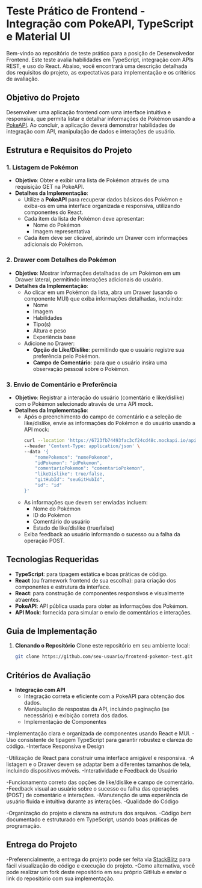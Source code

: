 # Teste Prático de Frontend - Integração com PokeAPI, TypeScript e Material UI

Bem-vindo ao repositório de teste prático para a posição de Desenvolvedor Frontend. Este teste avalia habilidades em TypeScript, integração com APIs REST, e uso do React. Abaixo, você encontrará uma descrição detalhada dos requisitos do projeto, as expectativas para implementação e os critérios de avaliação.

## Objetivo do Projeto
Desenvolver uma aplicação frontend com uma interface intuitiva e responsiva, que permita listar e detalhar informações de Pokémon usando a [PokeAPI](https://pokeapi.co/docs/v2). Ao concluir, a aplicação deverá demonstrar habilidades de integração com API, manipulação de dados e interações de usuário.

## Estrutura e Requisitos do Projeto

### 1. Listagem de Pokémon
- **Objetivo**: Obter e exibir uma lista de Pokémon através de uma requisição GET na PokeAPI.
- **Detalhes da Implementação**:
  - Utilize a **PokeAPI** para recuperar dados básicos dos Pokémon e exiba-os em uma interface organizada e responsiva, utilizando componentes do React.
  - Cada item da lista de Pokémon deve apresentar:
    - Nome do Pokémon
    - Imagem representativa
  - Cada item deve ser clicável, abrindo um Drawer com informações adicionais do Pokémon.

### 2. Drawer com Detalhes do Pokémon
- **Objetivo**: Mostrar informações detalhadas de um Pokémon em um Drawer lateral, permitindo interações adicionais do usuário.
- **Detalhes da Implementação**:
  - Ao clicar em um Pokémon da lista, abra um Drawer (usando o componente MUI) que exiba informações detalhadas, incluindo:
    - Nome
    - Imagem
    - Habilidades
    - Tipo(s)
    - Altura e peso
    - Experiência base
  - Adicione no Drawer:
    - **Opção de Like/Dislike**: permitindo que o usuário registre sua preferência pelo Pokémon.
    - **Campo de Comentário**: para que o usuário insira uma observação pessoal sobre o Pokémon.

### 3. Envio de Comentário e Preferência
- **Objetivo**: Registrar a interação do usuário (comentário e like/dislike) com o Pokémon selecionado através de uma API mock.
- **Detalhes da Implementação**:
  - Após o preenchimento do campo de comentário e a seleção de like/dislike, envie as informações do Pokémon e do usuário usando a API mock:
    ```bash
    curl --location 'https://6723fb74493fac3cf24cd48c.mockapi.io/api/v1/pokemon' \
    --header 'Content-Type: application/json' \
    --data '{
        "nomePokemon": "nomePokemon",
        "idPokemon": "idPokemon",
        "comentarioPokemon": "comentarioPokemon",
        "likeDislike": true/false,
        "gitHubId": "seuGitHubId",
        "id": "id"
    }'
    ```
  - As informações que devem ser enviadas incluem:
    - Nome do Pokémon
    - ID do Pokémon
    - Comentário do usuário
    - Estado de like/dislike (true/false)
  - Exiba feedback ao usuário informando o sucesso ou a falha da operação POST.

## Tecnologias Requeridas
- **TypeScript**: para tipagem estática e boas práticas de código.
- **React** (ou framework frontend de sua escolha): para criação dos componentes e estrutura da interface.
- **React**: para construção de componentes responsivos e visualmente atraentes.
- **PokeAPI**: API pública usada para obter as informações dos Pokémon.
- **API Mock**: fornecida para simular o envio de comentários e interações.

## Guia de Implementação

1. **Clonando o Repositório**
   Clone este repositório em seu ambiente local:
   ```bash
   git clone https://github.com/seu-usuario/frontend-pokemon-test.git


## Critérios de Avaliação
- **Integração com API**
    - Integração correta e eficiente com a PokeAPI para obtenção dos dados.
    - Manipulação de respostas da API, incluindo paginação (se necessário) e exibição correta dos dados.
    - Implementação de Componentes

-Implementação clara e organizada de componentes usando React e MUI.
-Uso consistente de tipagem TypeScript para garantir robustez e clareza do código.
-Interface Responsiva e Design

-Utilização de React para construir uma interface amigável e responsiva.
-A listagem e o Drawer devem se adaptar bem a diferentes tamanhos de tela, incluindo dispositivos móveis.
-Interatividade e Feedback do Usuário

-Funcionamento correto das opções de like/dislike e campo de comentário.
-Feedback visual ao usuário sobre o sucesso ou falha das operações (POST) de comentário e interações.
-Manutenção de uma experiência de usuário fluida e intuitiva durante as interações.
-Qualidade do Código

-Organização do projeto e clareza na estrutura dos arquivos.
-Código bem documentado e estruturado em TypeScript, usando boas práticas de programação.

## Entrega do Projeto
-Preferencialmente, a entrega do projeto pode ser feita via [StackBlitz](https://stackblitz.com/) para fácil visualização do código e execução do projeto.
-Como alternativa, você pode realizar um fork deste repositório em seu próprio GitHub e enviar o link do repositório com sua implementação.
